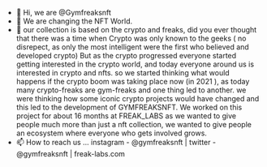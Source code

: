 - 👋 Hi, we are @Gymfreaksnft
- 👀 We are changing the NFT World.
- 🌱 our collection is based on the crypto and freaks, did you ever thought
     that there was a time when Crypto was only known to the geeks ( no disrepect,
     as only the most intelligent were the first who believed and developed crypto)
     But as the crypto progressed everyone started getting interested in the crypto world,
     and today everyone around us is interested in crypto and nfts.
     so we started thinking what would happens if the crypto boom was taking place now
     (in 2021 ), as today many crypto-freaks are gym-freaks and one thing led to another.
     we were thinking how some iconic crypto projects would have changed and this led to
     the development of GYMFREAKSNFT.
     We worked on this project for about 16 months at FREAK_LABS as we wanted to give
     people much more than just a nft collection, we wanted to give people an ecosystem
     where everyone who gets involved grows.
- 📫 How to reach us ...
     instagram - @gymfreaksnft |
     twitter - @gymfreaksnft |
     freak-labs.com

<!---
Gymfreaksnft/Gymfreaksnft is a ✨ special ✨ repository because its `README.md` (this file) appears on your GitHub profile.
You can click the Preview link to take a look at your changes.
--->
